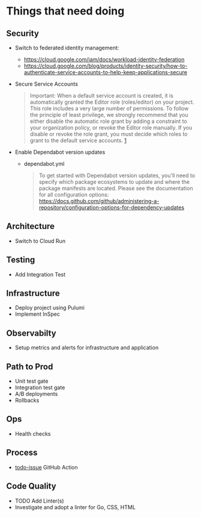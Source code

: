 # Things that need doing

## Security

* Switch to federated identity management: 
    * https://cloud.google.com/iam/docs/workload-identity-federation
    * https://cloud.google.com/blog/products/identity-security/how-to-authenticate-service-accounts-to-help-keep-applications-secure
* Secure Service Accounts

    >Important: When a default service account is created, it is automatically granted the Editor role (roles/editor) on your project. This role includes a very large number of permissions. To follow the principle of least privilege, we strongly recommend that you either disable the automatic role grant by adding a constraint to your organization policy, or revoke the Editor role manually. If you disable or revoke the role grant, you must decide which roles to grant to the default service accounts. [1](https://cloud.google.com/iam/docs/service-accounts)
* Enable Dependabot version updates 
    * dependabot.yml

        >To get started with Dependabot version updates, you'll need to specify which package ecosystems to update and where the package manifests are located. Please see the documentation for all configuration options: https://docs.github.com/github/administering-a-repository/configuration-options-for-dependency-updates

## Architecture

* Switch to Cloud Run

## Testing

* Add Integration Test

## Infrastructure

* Deploy project using Pulumi
* Implement InSpec 

## Observabilty

* Setup metrics and alerts for infrastructure and application

## Path to Prod

* Unit test gate
* Integration test gate
* A/B deployments
* Rollbacks

## Ops

* Health checks

## Process

* [todo-issue](https://github.com/marketplace/actions/todo-issue) GitHub Action

## Code Quality

* TODO Add Linter(s)
* Investigate and adopt a linter for Go, CSS, HTML